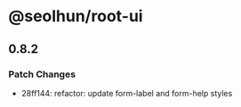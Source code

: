 # @seolhun/root-ui

## 0.8.2

### Patch Changes

- 28ff144: refactor: update form-label and form-help styles
